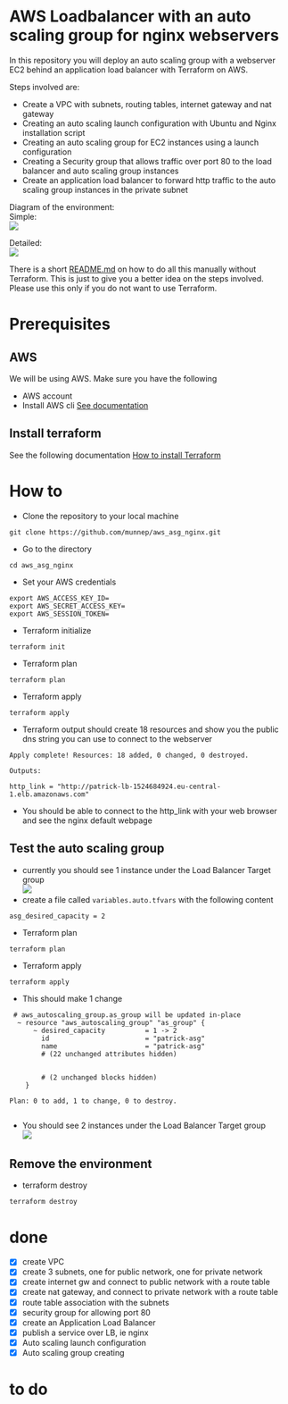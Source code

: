 # AWS Loadbalancer with an auto scaling group for nginx webservers

In this repository you will deploy an auto scaling group with a webserver EC2 behind an application load balancer with Terraform on AWS. 

Steps involved are: 
- Create a VPC with subnets, routing tables, internet gateway and nat gateway
- Creating an auto scaling launch configuration with Ubuntu and Nginx installation script
- Creating an auto scaling group for EC2 instances using a launch configuration
- Creating a Security group that allows traffic over port 80 to the load balancer and auto scaling group instances
- Create an application load balancer to forward http traffic to the auto scaling group instances in the private subnet

Diagram of the environment:    
Simple:  
![](diagram/diagram_vpc_asg.png)    

Detailed:  
![](diagram/diagram_vpc_asg.png)    

There is a short [README.md](manual_steps/README.md) on how to do all this manually without Terraform. This is just to give you a better idea on the steps involved. Please use this only if you do not want to use Terraform. 

# Prerequisites

## AWS
We will be using AWS. Make sure you have the following
- AWS account  
- Install AWS cli [See documentation](https://docs.aws.amazon.com/cli/latest/userguide/install-cliv2.html)

## Install terraform  
See the following documentation [How to install Terraform](https://learn.hashicorp.com/tutorials/terraform/install-cli)

# How to

- Clone the repository to your local machine
```
git clone https://github.com/munnep/aws_asg_nginx.git
```
- Go to the directory
```
cd aws_asg_nginx
```
- Set your AWS credentials
```
export AWS_ACCESS_KEY_ID=
export AWS_SECRET_ACCESS_KEY=
export AWS_SESSION_TOKEN=
```
- Terraform initialize
```
terraform init
```
- Terraform plan
```
terraform plan
```
- Terraform apply
```
terraform apply
```
- Terraform output should create 18 resources and show you the public dns string you can use to connect to the webserver
```
Apply complete! Resources: 18 added, 0 changed, 0 destroyed.

Outputs:

http_link = "http://patrick-lb-1524684924.eu-central-1.elb.amazonaws.com"
```
- You should be able to connect to the http_link with your web browser and see the nginx default webpage

## Test the auto scaling group 
- currently you should see 1 instance under the Load Balancer Target group  
![](media/2021-12-17-12-15-44.png)  
- create a file called ```variables.auto.tfvars``` with the following content
```
asg_desired_capacity = 2
```
- Terraform plan
```
terraform plan
```
- Terraform apply
```
terraform apply
```
- This should make 1 change
```
 # aws_autoscaling_group.as_group will be updated in-place
  ~ resource "aws_autoscaling_group" "as_group" {
      ~ desired_capacity          = 1 -> 2
        id                        = "patrick-asg"
        name                      = "patrick-asg"
        # (22 unchanged attributes hidden)


        # (2 unchanged blocks hidden)
    }

Plan: 0 to add, 1 to change, 0 to destroy.


```
- You should see 2 instances under the Load Balancer Target group  
![](media/2021-12-17-12-18-59.png)  
## Remove the environment
- terraform destroy
```
terraform destroy
```


# done
- [x] create VPC
- [x] create 3 subnets, one for public network, one for private network
- [x] create internet gw and connect to public network with a route table
- [x] create nat gateway, and connect to private network with a route table
- [x] route table association with the subnets 
- [x] security group for allowing port 80
- [x] create an Application Load Balancer
- [x] publish a service over LB, ie nginx
- [x] Auto scaling launch configuration
- [x] Auto scaling group creating

# to do

